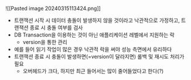 ![[Pasted image 20240315113424.png]]
- 트랜잭션 시작 시 데이터 충돌이 발생하지 않을 것이라고 낙관적으로 가정하고, 트랜잭션 종료 시 충돌 여부를 검사
- DB Transaction을 이용하는 것이 아닌 애플리케이션 레벨에서 지원하는 락
	- version을 통한 관리
- 예를 들어 읽기 작업이 많은 경우 낙관적 락을 써야 성능 측면에서 유리하다
- 트랜잭션 종료 시 충돌이 발생하면(=version이 달라지면) 롤백 및 재시도 처리가 필요
	- 오버헤드가 크다, 하지만 최근 들어서는 많이 줄어들었다고 한다(?)